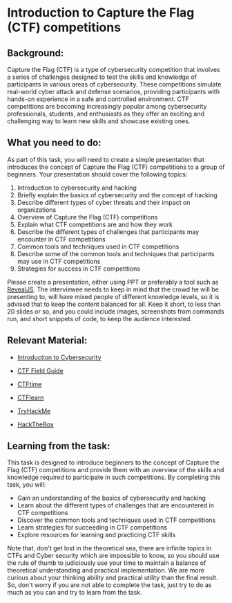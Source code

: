 # Introduction to Capture the Flag (CTF) competitions

## Background:
Capture the Flag (CTF) is a type of cybersecurity competition that involves a series of challenges designed to test the skills and knowledge of participants in various areas of cybersecurity. These competitions simulate real-world cyber attack and defense scenarios, providing participants with hands-on experience in a safe and controlled environment. CTF competitions are becoming increasingly popular among cybersecurity professionals, students, and enthusiasts as they offer an exciting and challenging way to learn new skills and showcase existing ones.

## What you need to do:

As part of this task, you will need to create a simple presentation that introduces the concept of Capture the Flag (CTF) competitions to a group of beginners. Your presentation should cover the following topics:

1. Introduction to cybersecurity and hacking
2. Briefly explain the basics of cybersecurity and the concept of hacking
3. Describe different types of cyber threats and their impact on organizations
4. Overview of Capture the Flag (CTF) competitions
5. Explain what CTF competitions are and how they work
6. Describe the different types of challenges that participants may encounter in CTF competitions
7. Common tools and techniques used in CTF competitions
8. Describe some of the common tools and techniques that participants may use in CTF competitions
9. Strategies for success in CTF competitions

Please create a presentation, either using PPT or preferably a tool such as [RevealJS](https://revealjs.com/). The interviewee needs to keep in mind that the crowd he will be presenting to, will have mixed people of different knowledge levels, so it is advised that to keep the content balanced for all. Keep it short, to less than 20 slides or so, and you could include images, screenshots from commands run, and short snippets of code, to keep the audience interested.

## Relevant Material:

- [Introduction to Cybersecurity](https://www.coursera.org/learn/cybersecurity-basics)

- [CTF Field Guide](https://trailofbits.github.io/ctf/)

- [CTFtime](https://ctftime.org/)

- [CTFlearn](https://ctflearn.com/)

- [TryHackMe](https://tryhackme.com/)

- [HackTheBox](https://www.hackthebox.eu/)

## Learning from the task:

This task is designed to introduce beginners to the concept of Capture the Flag (CTF) competitions and provide them with an overview of the skills and knowledge required to participate in such competitions. By completing this task, you will:

- Gain an understanding of the basics of cybersecurity and hacking
- Learn about the different types of challenges that are encountered in CTF competitions
- Discover the common tools and techniques used in CTF competitions
- Learn strategies for succeeding in CTF competitions
- Explore resources for learning and practicing CTF skills

Note that, don't get lost in the theoretical sea, there are infinite topics in CTFs and Cyber security which are impossible to know, so you should use the rule of thumb to judiciously use your time to maintain a balance of theoretical understanding and practical implementation. We are more curious about your thinking ability and practical utility than the final result. So, don't worry if you are not able to complete the task, just try to do as much as you can and try to learn from the task.
